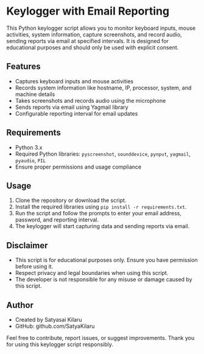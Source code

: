 # Keylogger with Email Reporting

This Python keylogger script allows you to monitor keyboard inputs, mouse activities, system information, capture screenshots, and record audio, sending reports via email at specified intervals. It is designed for educational purposes and should only be used with explicit consent.

## Features
- Captures keyboard inputs and mouse activities
- Records system information like hostname, IP, processor, system, and machine details
- Takes screenshots and records audio using the microphone
- Sends reports via email using Yagmail library
- Configurable reporting interval for email updates

## Requirements
- Python 3.x
- Required Python libraries: `pyscreenshot`, `sounddevice`, `pynput`, `yagmail`, `pyaudio`, `PIL`
- Ensure proper permissions and usage compliance

## Usage
1. Clone the repository or download the script.
2. Install the required libraries using `pip install -r requirements.txt`.
3. Run the script and follow the prompts to enter your email address, password, and reporting interval.
4. The keylogger will start capturing data and sending reports via email.

## Disclaimer
- This script is for educational purposes only. Ensure you have permission before using it.
- Respect privacy and legal boundaries when using this script.
- The developer is not responsible for any misuse or damage caused by this script.

## Author
- Created by Satyasai Kilaru
- GitHub: github.com/SatyaKilaru

Feel free to contribute, report issues, or suggest improvements. Thank you for using this keylogger script responsibly.
